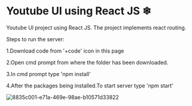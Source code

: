 # Youtube UI using React JS ❄

Youtube UI project using React JS. The project implements react routing.



Steps to run the server:

1.Download code from '+code' icon in this page

2.Open cmd prompt from where the folder has been downloaded.

3.In cmd prompt type 'npm install'

4.After the packages being installed.To start server type 'npm start'




![8835c001-e71a-469e-98ae-b10571d33822](https://user-images.githubusercontent.com/72698065/112284326-200fbd80-8caf-11eb-92c7-6eec8986ce32.jpg)





